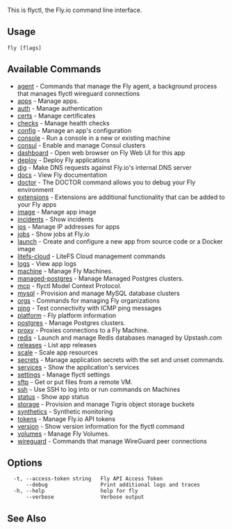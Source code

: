 This is flyctl, the Fly.io command line interface.

## Usage
~~~
fly [flags]
~~~

## Available Commands
* [agent](/docs/flyctl/agent/)	 - Commands that manage the Fly agent, a background process that manages flyctl wireguard connections
* [apps](/docs/flyctl/apps/)	 - Manage apps.
* [auth](/docs/flyctl/auth/)	 - Manage authentication
* [certs](/docs/flyctl/certs/)	 - Manage certificates
* [checks](/docs/flyctl/checks/)	 - Manage health checks
* [config](/docs/flyctl/config/)	 - Manage an app's configuration
* [console](/docs/flyctl/console/)	 - Run a console in a new or existing machine
* [consul](/docs/flyctl/consul/)	 - Enable and manage Consul clusters
* [dashboard](/docs/flyctl/dashboard/)	 - Open web browser on Fly Web UI for this app
* [deploy](/docs/flyctl/deploy/)	 - Deploy Fly applications
* [dig](/docs/flyctl/dig/)	 - Make DNS requests against Fly.io's internal DNS server
* [docs](/docs/flyctl/docs/)	 - View Fly documentation
* [doctor](/docs/flyctl/doctor/)	 - The DOCTOR command allows you to debug your Fly environment
* [extensions](/docs/flyctl/extensions/)	 - Extensions are additional functionality that can be added to your Fly apps
* [image](/docs/flyctl/image/)	 - Manage app image
* [incidents](/docs/flyctl/incidents/)	 - Show incidents
* [ips](/docs/flyctl/ips/)	 - Manage IP addresses for apps
* [jobs](/docs/flyctl/jobs/)	 - Show jobs at Fly.io
* [launch](/docs/flyctl/launch/)	 - Create and configure a new app from source code or a Docker image
* [litefs-cloud](/docs/flyctl/litefs-cloud/)	 - LiteFS Cloud management commands
* [logs](/docs/flyctl/logs/)	 - View app logs
* [machine](/docs/flyctl/machine/)	 - Manage Fly Machines.
* [managed-postgres](/docs/flyctl/managed-postgres/)	 - Manage Managed Postgres clusters.
* [mcp](/docs/flyctl/mcp/)	 - flyctl Model Context Protocol.
* [mysql](/docs/flyctl/mysql/)	 - Provision and manage MySQL database clusters
* [orgs](/docs/flyctl/orgs/)	 - Commands for managing Fly organizations
* [ping](/docs/flyctl/ping/)	 - Test connectivity with ICMP ping messages
* [platform](/docs/flyctl/platform/)	 - Fly platform information
* [postgres](/docs/flyctl/postgres/)	 - Manage Postgres clusters.
* [proxy](/docs/flyctl/proxy/)	 - Proxies connections to a Fly Machine.
* [redis](/docs/flyctl/redis/)	 - Launch and manage Redis databases managed by Upstash.com
* [releases](/docs/flyctl/releases/)	 - List app releases
* [scale](/docs/flyctl/scale/)	 - Scale app resources
* [secrets](/docs/flyctl/secrets/)	 - Manage application secrets with the set and unset commands.
* [services](/docs/flyctl/services/)	 - Show the application's services
* [settings](/docs/flyctl/settings/)	 - Manage flyctl settings
* [sftp](/docs/flyctl/sftp/)	 - Get or put files from a remote VM.
* [ssh](/docs/flyctl/ssh/)	 - Use SSH to log into or run commands on Machines
* [status](/docs/flyctl/status/)	 - Show app status
* [storage](/docs/flyctl/storage/)	 - Provision and manage Tigris object storage buckets
* [synthetics](/docs/flyctl/synthetics/)	 - Synthetic monitoring
* [tokens](/docs/flyctl/tokens/)	 - Manage Fly.io API tokens
* [version](/docs/flyctl/version/)	 - Show version information for the flyctl command
* [volumes](/docs/flyctl/volumes/)	 - Manage Fly Volumes.
* [wireguard](/docs/flyctl/wireguard/)	 - Commands that manage WireGuard peer connections

## Options

~~~
  -t, --access-token string   Fly API Access Token
      --debug                 Print additional logs and traces
  -h, --help                  help for fly
      --verbose               Verbose output
~~~

## See Also


